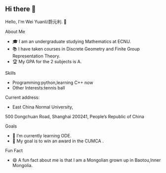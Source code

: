 ## Hi there 👋

<!--
**weiyuanli788/weiyuanli788** is a ✨ _special_ ✨ repository because its `README.md` (this file) appears on your GitHub profile.

Here are some ideas to get you started:

- 🔭 I’m currently working on ...
- 🌱 I’m currently learning ...
- 👯 I’m looking to collaborate on ...
- 🤔 I’m looking for help with ...
- 💬 Ask me about ...
- 📫 How to reach me: ...
- 😄 Pronouns: ...
- ⚡ Fun fact: ...
-->
Hello, I'm Wei Yuanli/蔚元利. 👋

 About Me
- 🎓 I am an undergraduate studying Mathematics at ECNU.
- 📚 I have taken courses in Discrete Geometry and Finite Group Representation Theory.
- 🏆 My GPA for the 2 subjects is A.

Skills
- Programming:python,learning C++ now
- Other Interests:tennis ball

Current address: 
- East China Normal University, 

500 Dongchuan Road, Shanghai 200241, People’s Republic of China 

Goals
- 🌱 I’m currently learning ODE.
- 🎯 My goal is to win an award in the CUMCA .

 Fun Fact
- 😄 A fun fact about me is that I am a Mongolian grown up in Baotou,Inner Mongolia.


